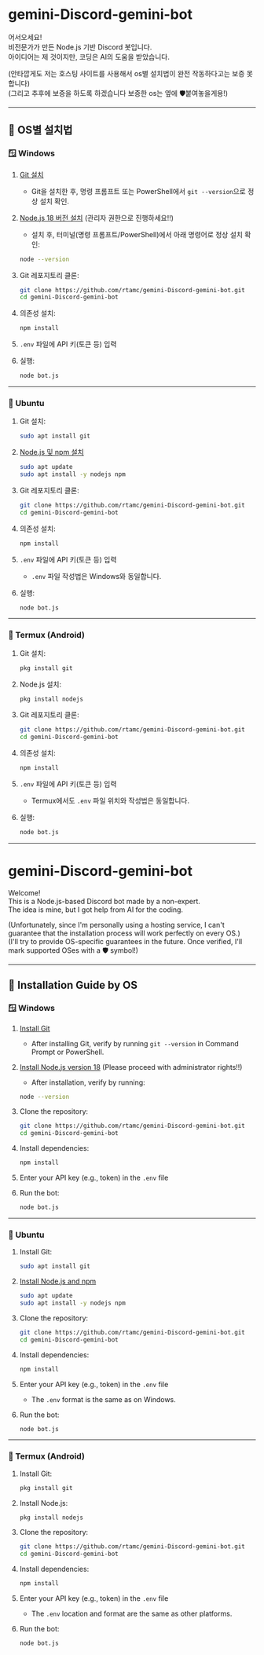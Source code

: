 # gemini-Discord-gemini-bot

어서오세요!  
비전문가가 만든 Node.js 기반 Discord 봇입니다.  
아이디어는 제 것이지만, 코딩은 AI의 도움을 받았습니다.

(안타깝게도 저는 호스팅 사이트를 사용해서 os별 설치법이 완전 작동하다고는 보증 못합니다)  
(그리고 추후에 보증을 하도록 하겠습니다 보증한 os는 옆에 🛡️붙여놓을게용!)

---

## 🔗 OS별 설치법

### 🪟 Windows

1. [Git 설치](https://git-scm.com/download/win)  
   - Git을 설치한 후, 명령 프롬프트 또는 PowerShell에서 `git --version`으로 정상 설치 확인.
   
2. [Node.js 18 버전 설치](https://nodejs.org/) (관리자 권한으로 진행하세요!!)
   - 설치 후, 터미널(명령 프롬프트/PowerShell)에서 아래 명령어로 정상 설치 확인:
   ```bash
   node --version
   ```

3. Git 레포지토리 클론:
   ```bash
   git clone https://github.com/rtamc/gemini-Discord-gemini-bot.git
   cd gemini-Discord-gemini-bot
   ```

4. 의존성 설치:
   ```bash
   npm install
   ```

5. `.env` 파일에 API 키(토큰 등) 입력

6. 실행:
   ```bash
   node bot.js
   ```

---

### 🐧 Ubuntu

1. Git 설치:
   ```bash
   sudo apt install git
   ```

2. [Node.js 및 npm 설치](https://nodejs.org/)  
   ```bash
   sudo apt update
   sudo apt install -y nodejs npm
   ```

3. Git 레포지토리 클론:
   ```bash
   git clone https://github.com/rtamc/gemini-Discord-gemini-bot.git
   cd gemini-Discord-gemini-bot
   ```

4. 의존성 설치:
   ```bash
   npm install
   ```

5. `.env` 파일에 API 키(토큰 등) 입력  
   - `.env` 파일 작성법은 Windows와 동일합니다.

6. 실행:
   ```bash
   node bot.js
   ```

---

### 📱 Termux (Android)

1. Git 설치:
   ```bash
   pkg install git
   ```

2. Node.js 설치:
   ```bash
   pkg install nodejs
   ```

3. Git 레포지토리 클론:
   ```bash
   git clone https://github.com/rtamc/gemini-Discord-gemini-bot.git
   cd gemini-Discord-gemini-bot
   ```

4. 의존성 설치:
   ```bash
   npm install
   ```

5. `.env` 파일에 API 키(토큰 등) 입력  
   - Termux에서도 `.env` 파일 위치와 작성법은 동일합니다.

6. 실행:
   ```bash
   node bot.js
   ```

---

# gemini-Discord-gemini-bot

Welcome!  
This is a Node.js-based Discord bot made by a non-expert.  
The idea is mine, but I got help from AI for the coding.

(Unfortunately, since I'm personally using a hosting service, I can't guarantee that the installation process will work perfectly on every OS.)  
(I'll try to provide OS-specific guarantees in the future. Once verified, I'll mark supported OSes with a 🛡️ symbol!)

---

## 🔗 Installation Guide by OS

### 🪟 Windows

1. [Install Git](https://git-scm.com/download/win)  
   - After installing Git, verify by running `git --version` in Command Prompt or PowerShell.

2. [Install Node.js version 18](https://nodejs.org/) (Please proceed with administrator rights!!)
   - After installation, verify by running:
   ```bash
   node --version
   ```

3. Clone the repository:
   ```bash
   git clone https://github.com/rtamc/gemini-Discord-gemini-bot.git
   cd gemini-Discord-gemini-bot
   ```

4. Install dependencies:
   ```bash
   npm install
   ```

5. Enter your API key (e.g., token) in the `.env` file

6. Run the bot:
   ```bash
   node bot.js
   ```

---

### 🐧 Ubuntu

1. Install Git:
   ```bash
   sudo apt install git
   ```

2. [Install Node.js and npm](https://nodejs.org/)
   ```bash
   sudo apt update
   sudo apt install -y nodejs npm
   ```

3. Clone the repository:
   ```bash
   git clone https://github.com/rtamc/gemini-Discord-gemini-bot.git
   cd gemini-Discord-gemini-bot
   ```

4. Install dependencies:
   ```bash
   npm install
   ```

5. Enter your API key (e.g., token) in the `.env` file  
   - The `.env` format is the same as on Windows.

6. Run the bot:
   ```bash
   node bot.js
   ```

---

### 📱 Termux (Android)

1. Install Git:
   ```bash
   pkg install git
   ```

2. Install Node.js:
   ```bash
   pkg install nodejs
   ```

3. Clone the repository:
   ```bash
   git clone https://github.com/rtamc/gemini-Discord-gemini-bot.git
   cd gemini-Discord-gemini-bot
   ```

4. Install dependencies:
   ```bash
   npm install
   ```

5. Enter your API key (e.g., token) in the `.env` file  
   - The `.env` location and format are the same as other platforms.

6. Run the bot:
   ```bash
   node bot.js
   ```

